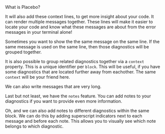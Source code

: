 What is Placebo?



It will also add these context lines, to get more insight about your code.
It can render multiple messages together.
These lines will make it easier to locate your code and know what these messages
are about from the error messages in your terminal alone!



Sometimes you want to show the the same message on the same line. If the same
message is used on the same line, then those diagnostics will be grouped
together.



It is also possible to group related diagnostics together via a `context`
property. This is a unique identifier per `block`. This will be useful, if you
have some diagnostics that are located further away from eachother. The same
`context` will be your friend here.



We can also write messages that are very long.



Last but not least, we have the `notes` feature. You can add notes to your
diagnostics if you want to provide even more information.



Oh, and we can also add notes to different diagnostics within the same block. We can do this by
adding superscript indicators next to each message and before each note. This allows you to visually
see which note belongs to which diagnostic.


